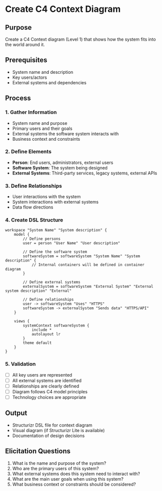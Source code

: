 # Create C4 Context Diagram

## Purpose

Create a C4 Context diagram (Level 1) that shows how the system fits into the world around it.

## Prerequisites

- System name and description
- Key users/actors
- External systems and dependencies

## Process

### 1. Gather Information

- System name and purpose
- Primary users and their goals
- External systems the software system interacts with
- Business context and constraints

### 2. Define Elements

- **Person**: End users, administrators, external users
- **Software System**: The system being designed
- **External Systems**: Third-party services, legacy systems, external APIs

### 3. Define Relationships

- User interactions with the system
- System interactions with external systems
- Data flow directions

### 4. Create DSL Structure

```dsl
workspace "System Name" "System description" {
    model {
        // Define persons
        user = person "User Name" "User description"

        // Define the software system
        softwareSystem = softwareSystem "System Name" "System description" {
            // Internal containers will be defined in container diagram
        }

        // Define external systems
        externalSystem = softwareSystem "External System" "External system description" "External"

        // Define relationships
        user -> softwareSystem "Uses" "HTTPS"
        softwareSystem -> externalSystem "Sends data" "HTTPS/API"
    }

    views {
        systemContext softwareSystem {
            include *
            autolayout lr
        }
        theme default
    }
}
```

### 5. Validation

- [ ] All key users are represented
- [ ] All external systems are identified
- [ ] Relationships are clearly defined
- [ ] Diagram follows C4 model principles
- [ ] Technology choices are appropriate

## Output

- Structurizr DSL file for context diagram
- Visual diagram (if Structurizr Lite is available)
- Documentation of design decisions

## Elicitation Questions

1. What is the name and purpose of the system?
2. Who are the primary users of this system?
3. What external systems does this system need to interact with?
4. What are the main user goals when using this system?
5. What business context or constraints should be considered?
